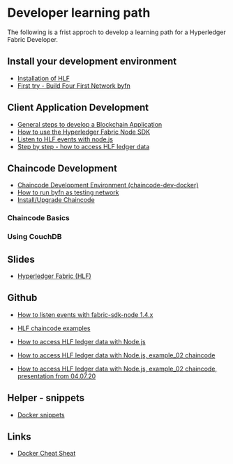 # Developer learning path
The following is a frist approch to develop a learning path for a Hyperledger Fabric Developer.

## Install your development environment
- [Installation of HLF](../administrator/setup/index.md)
- [First try - Build Four First Network byfn](../administrator/setup/overviewByfn.md)

## Client Application Development
- [General steps to develop a Blockchain Application](./developAnApplication.md)
- [How to use the Hyperledger Fabric Node SDK](./nodeSdk/index.md)
- [Listen to HLF events with node.js](./eventListening.md)
- [Step by step - how to access HLF ledger data](./nodejs-example_02.md)


## Chaincode Development
- [Chaincode Development Environment (chaincode-dev-docker)](./chaincodeDevEnv.md)
- [How to run byfn as testing network](./byfnOwnChaincode.md)
- [Install/Upgrade Chaincode](./installUpgradeChaincode.md)

### Chaincode Basics

### Using CouchDB



## Slides
- <a href="https://docs.google.com/presentation/d/140nKa0Nnu_2hGlH9iJ0-gIOPDdTO7ChrJ0lV4VHOxLs/edit?usp=sharing" target="_blank">Hyperledger Fabric (HLF)</a>

## Github
- <a href="https://github.com/samlinux/hsc-lte" target="_blank">How to listen events with fabric-sdk-node 1.4.x</a>

- <a href="https://github.com/samlinux/hsc-chaincode" target="_blank">HLF chaincode examples</a>

- <a href="https://github.com/samlinux/hsc-htaldwn" target="_blank">How to access HLF ledger data with Node.js</a>

- <a href="https://github.com/samlinux/hsc-example02" target="_blank">How to access HLF ledger data with Node.js, example_02 chaincode</a>

- <a href="https://github.com/samlinux/hsc-restapi" target="_blank">How to access HLF ledger data with Node.js, example_02 chaincode, presentation from 04.07.20</a>



## Helper - snippets
- [Docker snippets](./dockerHelper.md)

## Links
- <a href="https://github.com/wsargent/docker-cheat-sheet" target="_blank">Docker Cheat Sheat</a>
